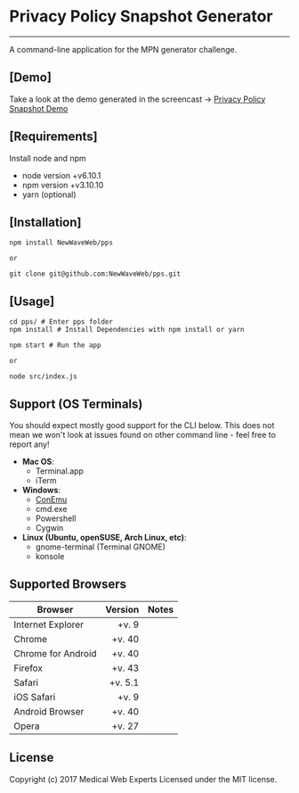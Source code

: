 # Privacy Policy Snapshot Generator
-----------------------------------
A command-line application for the MPN generator challenge.

## [Demo]
Take a look at the demo generated in the screencast -> [Privacy Policy Snapshot Demo](http://pps.nwwtest.com)

## [Requirements]
Install node and npm

- node version +v6.10.1
- npm  version +v3.10.10
- yarn (optional)

## [Installation]

``` shell
npm install NewWaveWeb/pps

or

git clone git@github.com:NewWaveWeb/pps.git
```

## [Usage]

``` shell
cd pps/ # Enter pps folder
npm install # Install Dependencies with npm install or yarn

npm start # Run the app

or

node src/index.js
```

## Support (OS Terminals)

You should expect mostly good support for the CLI below. This does not mean we won't
look at issues found on other command line - feel free to report any!

- **Mac OS**:
  - Terminal.app
  - iTerm
- **Windows**:
  - [ConEmu](https://conemu.github.io/)
  - cmd.exe
  - Powershell
  - Cygwin
- **Linux (Ubuntu, openSUSE, Arch Linux, etc)**:
  - gnome-terminal (Terminal GNOME)
  - konsole

## Supported Browsers

|Browser            |  Version  |  Notes                    
|-------------------|----------:|-------
|Internet Explorer  |     +v. 9 |
|Chrome             |    +v. 40 |
|Chrome for Android |    +v. 40 |
|Firefox            |    +v. 43 |
|Safari             |   +v. 5.1 |
|iOS Safari         |    +v. 9  |
|Android Browser    |    +v. 40 |
|Opera              |    +v. 27 |


## License

Copyright (c) 2017 Medical Web Experts
Licensed under the MIT license.
